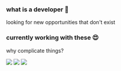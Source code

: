 <!--
**dozyhermit/dozyhermit** is a ✨ _special_ ✨ repository because its `README.md` (this file) appears on your GitHub profile. -->

### what is a developer 👋

looking for new opportunities that don't exist

### currently working with these 😍

why complicate things? 

<img src="https://img.shields.io/badge/typescript%20-%23007ACC.svg?&style=for-the-badge&logo=typescript&logoColor=white"/> <img src="https://img.shields.io/badge/react%20-%2320232a.svg?&style=for-the-badge&logo=react&logoColor=%2361DAFB"/> <img src="https://img.shields.io/badge/node.js%20-%2343853D.svg?&style=for-the-badge&logo=node.js&logoColor=white"/> 
